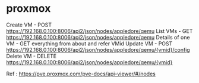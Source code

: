# proxmox

Create VM - POST https://192.168.0.100:8006/api2/json/nodes/appledore/qemu
List VMs - GET https://192.168.0.100:8006/api2/json/nodes/appledore/qemu
Details of one VM - GET everything from about and refer VMid
Update VM - POST https://192.168.0.100:8006/api2/json/nodes/appledore/qemu/{vmid}/config
Delete VM - DELETE https://192.168.0.100:8006/api2/json/nodes/appledore/qemu/{vmid}

Ref : https://pve.proxmox.com/pve-docs/api-viewer/#/nodes

